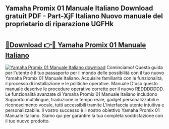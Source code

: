 ## Yamaha Promix 01 Manuale Italiano Download gratuit PDF - Part-XjF Italiano Nuovo manuale del proprietario di riparazione UGFHk

# <h2><a href="http://df9g55.blite.top/?on=Yamaha+Promix+01+Manuale+Italiano">🔗Download 👉🔴 Yamaha Promix 01 Manuale Italiano</a></h2>

[![Yamaha Promix 01 Manuale Italiano download](https://i.imgur.com/lujVjoI.png)](http://df9g55.blite.top/?on=Yamaha+Promix+01+Manuale+Italiano)
Cominciamo! Questa guida per l'utente è il tuo passaporto per il mondo delle possibilità con il tuo nuovo Yamaha Promix 01 Manuale Italiano. Acquisire familiarità con le funzionalità, il processo di installazione e le politiche operative. Manuale D'uso questo manuale descrive le procedure operative corrette per il nuovo REDDDDDDD. Le funzionalità avanzate di Yamaha Promix 01 Manuale Italiano includono Supporto multilingue, traduzione in tempo reale, gadget personalizzabili e riconoscimento vocale, tutti accessibili tramite L'interfaccia utente intuitiva e personalizzabile. Il vostro successo è il nostro obiettivo Yamaha Promix 01 Manuale Italiano. Siamo qui per garantire la tua completa soddisfazione con il tuo nuovo prodotto.
